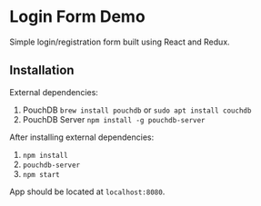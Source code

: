 # Login Form Demo

Simple login/registration form built using React and Redux.

## Installation

External dependencies: 
1. PouchDB `brew install pouchdb` or `sudo apt install couchdb`
2. PouchDB Server `npm install -g pouchdb-server`

After installing external dependencies:

1. `npm install`
2. `pouchdb-server`
3. `npm start`

App should be located at `localhost:8080`.
